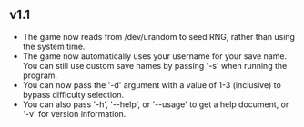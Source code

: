 ## v1.1
- The game now reads from /dev/urandom to seed RNG, rather than using the system time.
- The game now automatically uses your username for your save name. You can still use custom save names by passing '-s' when running the program.
- You can now pass the '-d' argument with a value of 1-3 (inclusive) to bypass difficulty selection.
- You can also pass '-h', '--help', or '--usage' to get a help document, or '-v' for version information.